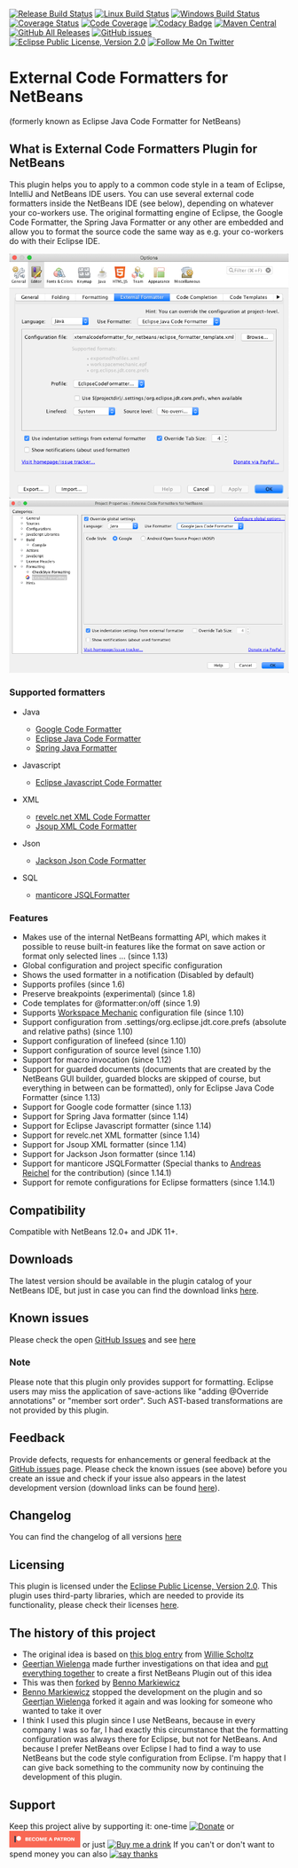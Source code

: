 [![Release Build Status](https://github.com/funfried/externalcodeformatter_for_netbeans/actions/workflows/release_maven.yml/badge.svg)](https://github.com/funfried/externalcodeformatter_for_netbeans/actions/workflows/release_maven.yml)
[![Linux Build Status](https://github.com/funfried/externalcodeformatter_for_netbeans/actions/workflows/linux_maven.yml/badge.svg)](https://github.com/funfried/externalcodeformatter_for_netbeans/actions/workflows/linux_maven.yml)
[![Windows Build Status](https://github.com/funfried/externalcodeformatter_for_netbeans/actions/workflows/windows_maven.yml/badge.svg)](https://github.com/funfried/externalcodeformatter_for_netbeans/actions/workflows/windows_maven.yml)
[![Coverage Status](https://coveralls.io/repos/github/funfried/externalcodeformatter_for_netbeans/badge.svg?branch=master)](https://coveralls.io/github/funfried/externalcodeformatter_for_netbeans?branch=master)
[![Code Coverage](https://codecov.io/gh/funfried/externalcodeformatter_for_netbeans/branch/master/graph/badge.svg)](https://codecov.io/gh/funfried/externalcodeformatter_for_netbeans)
[![Codacy Badge](https://api.codacy.com/project/badge/Grade/7d825731274a4f4783e4203eb7cbf811)](https://www.codacy.com/manual/funfried/externalcodeformatter_for_netbeans?utm_source=github.com&amp;utm_medium=referral&amp;utm_content=funfried/externalcodeformatter_for_netbeans&amp;utm_campaign=Badge_Grade)
[![Maven Central](https://img.shields.io/maven-central/v/de.funfried.netbeans.plugins/externalcodeformatter)](https://repo1.maven.org/maven2/de/funfried/netbeans/plugins/externalcodeformatter/)
[![GitHub All Releases](https://img.shields.io/github/downloads/funfried/externalcodeformatter_for_netbeans/total)](https://github.com/funfried/externalcodeformatter_for_netbeans/releases)
[![GitHub issues](https://img.shields.io/github/issues/funfried/externalcodeformatter_for_netbeans)](https://github.com/funfried/externalcodeformatter_for_netbeans/issues)
[![Eclipse Public License, Version 2.0](https://img.shields.io/badge/license-EPL%20v2.0-green)](http://funfried.github.io/externalcodeformatter_for_netbeans/licenses.html)
[![Follow Me On Twitter](https://img.shields.io/twitter/follow/funfried84?style=social)](https://twitter.com/funfried84)

External Code Formatters for NetBeans
=====================================
(formerly known as Eclipse Java Code Formatter for NetBeans)

What is External Code Formatters Plugin for NetBeans
----------------------------------------------------
This plugin helps you to apply to a common code style in a team of Eclipse,
IntelliJ and NetBeans IDE users. You can use several external code formatters
inside the NetBeans IDE (see below), depending on whatever your co-workers use.
The original formatting engine of Eclipse, the Google Code Formatter, the Spring
Java Formatter or any other are embedded and allow you to format the source code
the same way as e.g. your co-workers do with their Eclipse IDE.

![Global settings](/src/site/resources/imgs/global.png)
![Project settings](/src/site/resources/imgs/project.png)

### Supported formatters
*   Java
    *   [Google Code Formatter](https://github.com/google/google-java-format)
    *   [Eclipse Java Code Formatter](https://help.eclipse.org/kepler/index.jsp?topic=%2Forg.eclipse.jdt.doc.isv%2Fguide%2Fjdt_api_codeformatter.htm)
    *   [Spring Java Formatter](https://github.com/spring-io/spring-javaformat)

*   Javascript
    *   [Eclipse Javascript Code Formatter](https://help.eclipse.org/2019-12/index.jsp?topic=%2Forg.eclipse.wst.jsdt.doc%2Fstarted%2Foverview.html&cp%3D52_0)

*   XML
    *   [revelc.net XML Code Formatter](https://github.com/revelc/xml-formatter)
    *   [Jsoup XML Code Formatter](https://jsoup.org/)

*   Json
    *   [Jackson Json Code Formatter](https://github.com/FasterXML/jackson)

*   SQL
    *   [manticore JSQLFormatter](https://github.com/manticore-projects/jsqlformatter)

### Features
*   Makes use of the internal NetBeans formatting API, which makes it possible to reuse built-in features like the format on save action or format only selected lines ... (since 1.13)
*   Global configuration and project specific configuration
*   Shows the used formatter in a notification (Disabled by default)
*   Supports profiles (since 1.6)
*   Preserve breakpoints (experimental) (since 1.8)
*   Code templates for @formatter:on/off (since 1.9)
*   Supports [Workspace Mechanic](https://code.google.com/a/eclipselabs.org/p/workspacemechanic/) configuration file (since 1.10)
*   Support configuration from .settings/org.eclipse.jdt.core.prefs (absolute and relative paths) (since 1.10)
*   Support configuration of linefeed (since 1.10)
*   Support configuration of source level (since 1.10)
*   Support for macro invocation (since 1.12)
*   Support for guarded documents (documents that are created by the NetBeans GUI builder, guarded blocks are skipped of course, but everything in between can be formatted), only for Eclipse Java Code Formatter (since 1.13)
*   Support for Google code formatter (since 1.13)
*   Support for Spring Java formatter (since 1.14)
*   Support for Eclipse Javascript formatter (since 1.14)
*   Support for revelc.net XML formatter (since 1.14)
*   Support for Jsoup XML formatter (since 1.14)
*   Support for Jackson Json formatter (since 1.14)
*   Support for manticore JSQLFormatter (Special thanks to [Andreas Reichel](https://github.com/manticore-projects) for the contribution) (since 1.14.1)
*   Support for remote configurations for Eclipse formatters (since 1.14.1)

Compatibility
-------------
Compatible with NetBeans 12.0+ and JDK 11+.

Downloads
---------
The latest version should be available in the plugin catalog of your NetBeans IDE, but just in case you can find the download links [here](http://funfried.github.io/externalcodeformatter_for_netbeans/downloads.html).

Known issues
------------
Please check the open [GitHub Issues](/../../issues) and see [here](http://funfried.github.io/externalcodeformatter_for_netbeans/known_issues.html)

### Note
Please note that this plugin only provides support for formatting. Eclipse users may miss the application of save-actions like "adding @Override annotations" or "member sort order". Such AST-based transformations are not provided by this plugin.

Feedback
--------
Provide defects, requests for enhancements or general feedback at the [GitHub issues](/../../issues) page.
Please check the known issues (see above) before you create an issue and check if your issue also appears in the latest development version (download links can be found [here](http://funfried.github.io/externalcodeformatter_for_netbeans/downloads.html)).

Changelog
---------
You can find the changelog of all versions [here](http://funfried.github.io/externalcodeformatter_for_netbeans/changes-report.html)

Licensing
---------
This plugin is licensed under the [Eclipse Public License, Version 2.0](http://funfried.github.io/externalcodeformatter_for_netbeans/licenses.html).
This plugin uses third-party libraries, which are needed to provide its functionality, please check their licenses [here](https://funfried.github.io/externalcodeformatter_for_netbeans/dependencies.html).

The history of this project
---------------------------
*   The original idea is based on [this blog entry](http://epochcoder.blogspot.com/2013/08/import-eclipse-formatter-into-netbeans.html) from [Willie Scholtz](https://github.com/epochcoder)
*   [Geertjan Wielenga](https://github.com/geertjanw) made further investigations on that idea and [put everything together](https://blogs.oracle.com/geertjan/entry/eclipse_formatter_for_netbeans_ide) to create a first NetBeans Plugin out of this idea
*   This was then [forked](https://github.com/markiewb/eclipsecodeformatter_for_netbeans/) by [Benno Markiewicz](https://github.com/markiewb)
*   [Benno Markiewicz](https://github.com/markiewb) stopped the development on the plugin and so [Geertjan Wielenga](https://github.com/geertjanw) forked it again and was looking for someone who wanted to take it over
*   I think I used this plugin since I use NetBeans, because in every company I was so far, I had exactly this circumstance that the formatting configuration was always there for Eclipse, but not for NetBeans. And because I prefer NetBeans over Eclipse I had to find a way to use NetBeans but the code style configuration from Eclipse. I'm happy that I can give back something to the community now by continuing the development of this plugin.

Support
---------
Keep this project alive by supporting it: one-time [![Donate](https://www.paypalobjects.com/en_US/i/btn/btn_donate_SM.gif)](https://www.paypal.com/cgi-bin/webscr?cmd=_s-xclick&hosted_button_id=926F5XBCTK2LQ&source=url) or [![Patreon!](/src/site/resources/imgs/logos/become_a_patron_button.png)](https://www.patreon.com/funfried) or just [![Buy me a drink](https://img.buymeacoffee.com/button-api/?text=Buy%20me%20a%20drink&emoji=%F0%9F%A5%83&slug=funfried&button_colour=5F7FFF&font_colour=ffffff&font_family=Cookie&outline_colour=000000&coffee_colour=FFDD00)](https://www.buymeacoffee.com/funfried)
If you can't or don't want to spend money you can also [![say thanks](https://img.shields.io/static/v1?label=say&message=thanks&color=green&style=for-the-badge&logo=handshake)](https://saythanks.io/to/funfried)